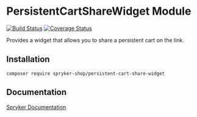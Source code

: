 # PersistentCartShareWidget Module
[![Build Status](https://travis-ci.org/spryker-shop/persistent-cart-share-widget.svg)](https://travis-ci.org/spryker-shop/persistent-cart-share-widget)
[![Coverage Status](https://coveralls.io/repos/github/spryker-shop/persistent-cart-share-widget/badge.svg)](https://coveralls.io/github/spryker-shop/persistent-cart-share-widget)

Provides a widget that allows you to share a persistent cart on the link.

## Installation

```
composer require spryker-shop/persistent-cart-share-widget
```

## Documentation

[Spryker Documentation](https://documentation.spryker.com/module_guide/overview.htm)
